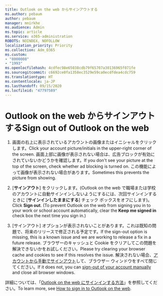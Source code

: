 ```yaml
---
title: Outlook on the web からサインアウトする
ms.author: pebaum
author: pebaum
manager: mnirkhe
ms.audience: Admin
ms.topic: article
ms.service: o365-administration
ROBOTS: NOINDEX, NOFOLLOW
localization_priority: Priority
ms.collection: Adm_O365
ms.custom:
- "8000008"
- "1993"
ms.openlocfilehash: 4cdfec98e65038cdb79f65707a30136965f071fe
ms.sourcegitcommit: c6692ce0fa1358ec3529e59ca0ecdfdea4cdc759
ms.translationtype: HT
ms.contentlocale: ja-JP
ms.lasthandoff: 09/15/2020
ms.locfileid: "47797589"
---
```

# <a name="sign-out-of-outlook-on-the-web"></a><span data-ttu-id="0ee15-102">Outlook on the web からサインアウトする</span><span class="sxs-lookup"><span data-stu-id="0ee15-102">Sign out of Outlook on the web</span></span>

1. <span data-ttu-id="0ee15-103">画面の右上に表示されているアカウントの画像またはイニシャルをクリックします。</span><span class="sxs-lookup"><span data-stu-id="0ee15-103">Click your account picture/initials in the upper-right corner of the screen.</span></span> <span data-ttu-id="0ee15-104">画面上部に画像が表示されない場合は、広告ブロックが有効にされていないかどうかを確認します。</span><span class="sxs-lookup"><span data-stu-id="0ee15-104">If you don't see your picture at the top of the screen, check whether ad blocking is turned on.</span></span> <span data-ttu-id="0ee15-105">この機能によって画像が表示されない場合があります。</span><span class="sxs-lookup"><span data-stu-id="0ee15-105">Sometimes this prevents the picture from showing.</span></span>

2. <span data-ttu-id="0ee15-106">[**サインアウト**] をクリックします。(Outlook on the web で職場または学校のアカウントに自動サインインしないようにするには、次回サインインするときに [**サインインしたままにする**] チェック ボックスをオフにします)。</span><span class="sxs-lookup"><span data-stu-id="0ee15-106">Click **Sign out**. (To prevent Outlook on the web from signing you in to your work or school account automatically, clear the **Keep me signed in** check box the next time you sign in.)</span></span>

3. <span data-ttu-id="0ee15-107">[サインアウト] オプションが表示されないことがあります。これは既知の問題で、将来のリリースで修正される予定です。</span><span class="sxs-lookup"><span data-stu-id="0ee15-107">If the sign-out option is missing, this is a known issue and we are working to release a fix in a future release.</span></span>  <span data-ttu-id="0ee15-108">ブラウザーのキャッシュと Cookie をクリアしてこの問題を解決できないかをお試しください。</span><span class="sxs-lookup"><span data-stu-id="0ee15-108">Please try clearing your browser cache and cookies to see if this resolves the issue.</span></span>  <span data-ttu-id="0ee15-109">解決されない場合、[アカウントから手動でサインアウト](https://login.live.com/logout.srf)して、ブラウザー ウィンドウをすべて閉じてください。</span><span class="sxs-lookup"><span data-stu-id="0ee15-109">If it does not, you can [sign-out of your account manually](https://login.live.com/logout.srf) and close all browser windows.</span></span>

<span data-ttu-id="0ee15-110">詳細については、「[Outlook on the web にサインインする方法](https://support.office.com/article/how-to-sign-in-to-outlook-on-the-web-763fab4d-0138-4814-b450-37fc286bcb79)」を参照してください。</span><span class="sxs-lookup"><span data-stu-id="0ee15-110">To learn more, see [How to sign in to Outlook on the web](https://support.office.com/article/how-to-sign-in-to-outlook-on-the-web-763fab4d-0138-4814-b450-37fc286bcb79).</span></span>
